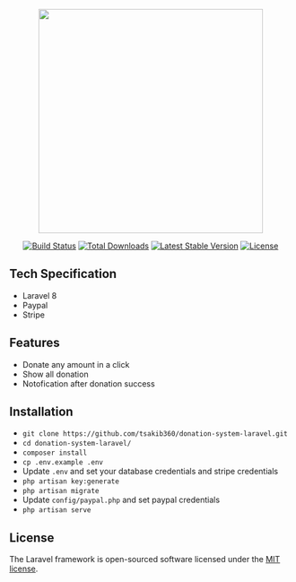 <p align="center"><a href="https://laravel.com" target="_blank"><img src="https://raw.githubusercontent.com/laravel/art/master/logo-lockup/5%20SVG/2%20CMYK/1%20Full%20Color/laravel-logolockup-cmyk-red.svg" width="400"></a></p>

<p align="center">
<a href="https://travis-ci.org/laravel/framework"><img src="https://travis-ci.org/laravel/framework.svg" alt="Build Status"></a>
<a href="https://packagist.org/packages/laravel/framework"><img src="https://img.shields.io/packagist/dt/laravel/framework" alt="Total Downloads"></a>
<a href="https://packagist.org/packages/laravel/framework"><img src="https://img.shields.io/packagist/v/laravel/framework" alt="Latest Stable Version"></a>
<a href="https://packagist.org/packages/laravel/framework"><img src="https://img.shields.io/packagist/l/laravel/framework" alt="License"></a>
</p>

## Tech Specification

- Laravel 8
- Paypal
- Stripe

## Features

- Donate any amount in a click
- Show all donation
- Notofication after donation success

## Installation

- `git clone https://github.com/tsakib360/donation-system-laravel.git`
- `cd donation-system-laravel/`
- `composer install`
- `cp .env.example .env`
- Update `.env` and set your database credentials and stripe credentials
- `php artisan key:generate`
- `php artisan migrate`
- Update `config/paypal.php` and set paypal credentials
- `php artisan serve`

## License

The Laravel framework is open-sourced software licensed under the [MIT license](https://opensource.org/licenses/MIT).
